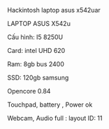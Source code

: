 Hackintosh laptop asus x542uar

LAPTOP ASUS X542u

Cấu hình: I5 8250U

Card: intel UHD 620

Ram: 8gb bus 2400

SSD: 120gb samsung

Opencore 0.84

Touchpad, battery , Power ok

Webcam, Audio full : layout ID: 11
